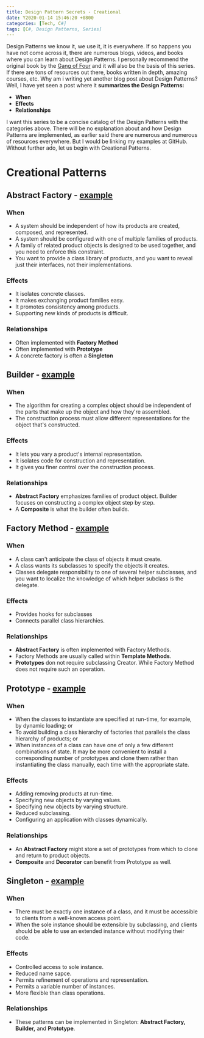 ```yaml
---
title: Design Pattern Secrets - Creational
date: Y2020-01-14 15:46:20 +0800
categories: [Tech, C#]
tags: [C#, Design Patterns, Series]
---
```


Design Patterns we know it, we use it, it is everywhere. If so happens you have not come across it, there are numerous blogs, videos, and books where you can learn about Design Patterns. I personally recommend the original book by the [Gang of Four](https://www.amazon.com/Design-Patterns-Elements-Reusable-Object-Oriented/dp/0201633612) and it will also be the basis of this series. If there are tons of resources out there, books written in depth, amazing courses, etc. Why am i writing yet another blog post about Design Patterns? Well, I have yet seen a post where it __summarizes the Design Patterns:__
- __When__
- __Effects__
- __Relationships__

I want this series to be a concise catalog of the Design Patterns with the categories above. There will be no explanation about and how Design Patterns are implemented, as earlier said there are numerous and numerous of resources everywhere. But I would be linking my examples at GitHub. Without further ado, let us begin with Creational Patterns.

# Creational Patterns
## Abstract Factory - [example](https://github.com/IanEscober/DesignPatterns/tree/master/src/AbstractFactory)
### When
- A system should be independent of how its products are created, composed, and represented.
- A system should be configured with one of multiple families of products.
- A family of related product objects is designed to be used together, and you need to enforce this constraint.
- You want to provide a class library of products, and you want to reveal just their interfaces, not their implementations. 
### Effects
- It isolates concrete classes.
- It makes exchanging product families easy.
- It promotes consistency among products.
- Supporting new kinds of products is difficult.
### Relationships
- Often implemented with __Factory Method__
- Often implemented with __Prototype__
- A concrete factory is often a __Singleton__

## Builder - [example](https://github.com/IanEscober/DesignPatterns/tree/master/src/Builder)
### When
- The algorithm for creating a complex object should be independent of the parts that make up the object and how they're assembled.
- The construction process must allow different representations for the object that's constructed.
### Effects
- It lets you vary a product's internal representation.
- It isolates code for construction and representation.
- It gives you finer control over the construction process.
### Relationships
- __Abstract Factory__ emphasizes families of product object. Builder focuses on constructing a complex object step by step.
- A __Composite__ is what the builder often builds.

## Factory Method - [example](https://github.com/IanEscober/DesignPatterns/tree/master/src/FactoryMethod)
### When
- A class can't anticipate the class of objects it must create.
- A class wants its subclasses to specify the objects it creates.
- Classes delegate responsibility to one of several helper subclasses, and you want to localize the knowledge of which helper subclass is the delegate.
### Effects
- Provides hooks for subclasses
- Connects parallel class hierarchies.
### Relationships
- __Abstract Factory__ is often implemented with Factory Methods.
- Factory Methods are usually called within __Template Methods__.
- __Prototypes__ don not require subclassing Creator. While Factory Method does not require such an operation.

## Prototype - [example](https://github.com/IanEscober/DesignPatterns/tree/master/src/Prototype)
### When
- When the classes to instantiate are specified at run-time, for example, by dynamic loading; or
- To avoid building a class hierarchy of factories that parallels the class hierarchy of products; or
- When instances of a class can have one of only a few different combinations of state. It may be more convenient to install a corresponding number of prototypes and clone them rather than instantiating the class manually, each time with the appropriate state.
### Effects
- Adding removing products at run-time.
- Specifying new objects by varying values.
- Specifying new objects by varying structure.
- Reduced subclassing.
- Configuring an application with classes dynamically.
### Relationships
- An __Abstract Factory__ might store a set of prototypes from which to clone and return to product objects.
- __Composite__ and __Decorator__ can benefit from Prototype as well.

## Singleton - [example](https://github.com/IanEscober/DesignPatterns/tree/master/src/Singleton)
### When
- There must be exactly one instance of a class, and it must be accessible to clients from a well-known access point.
- When the sole instance should be extensible by subclassing, and clients should be able to use an extended instance without modifying their code.
### Effects
- Controlled access to sole instance.
- Reduced name sapce.
- Permits refinement of operations and representation.
- Permits a variable number of instances.
- More flexible than class operations.
### Relationships
- These patterns can be implemented in Singleton: __Abstract Factory, Builder,__ and __Prototype__.